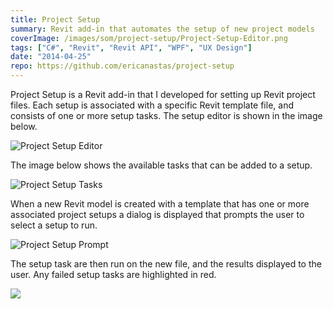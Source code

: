 ```yaml
---
title: Project Setup
summary: Revit add-in that automates the setup of new project models
coverImage: /images/som/project-setup/Project-Setup-Editor.png
tags: ["C#", "Revit", "Revit API", "WPF", "UX Design"]
date: "2014-04-25"
repo: https://github.com/ericanastas/project-setup
---
```


Project Setup is a Revit add-in that I developed for setting up Revit project files. Each setup is associated with a specific Revit template file, and consists of one or more setup tasks. The setup editor is shown in the image below.

![Project Setup Editor](/images/som/project-setup/Project-Setup-Editor.png)

The image below shows the available tasks that can be added to a setup.

![Project Setup Tasks](/images/som/project-setup/Project-Setup-Tasks.png)

When a new Revit model is created with a template that has one or more associated project setups a dialog is displayed that prompts the user to select a setup to run.

![Project Setup Prompt](/images/som/project-setup/Project-Setup-Prompt.png)

The setup task are then run on the new file, and the results displayed to the user. Any failed setup tasks are highlighted in red.

![](/images/som/project-setup/Project-Setup-Test.png)
